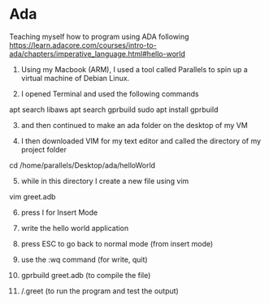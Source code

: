 # Ada
Teaching myself how to program using ADA following 
https://learn.adacore.com/courses/intro-to-ada/chapters/imperative_language.html#hello-world

1. Using my Macbook (ARM), I used a tool called Parallels to spin up a virtual machine of Debian Linux.

2. I opened Terminal and used the following commands

apt search libaws
apt search gprbuild
sudo apt install gprbuild

3. and then continued to make an ada folder on the desktop of my VM

4. I then downloaded VIM for my text editor and called the directory of my project folder

cd /home/parallels/Desktop/ada/helloWorld

5. while in this directory I create a new file using vim

vim greet.adb

6. press I for Insert Mode

7. write the hello world application

8. press ESC to go back to normal mode (from insert mode)

9. use the :wq command (for write, quit)

10. gprbuild greet.adb (to compile the file)

11. /.greet (to run the program and test the output)
